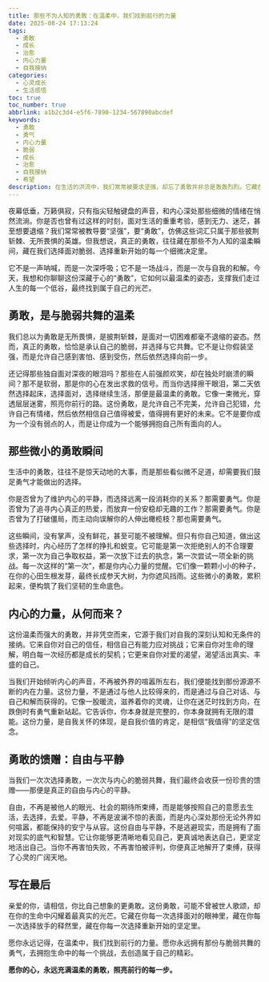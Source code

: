 ```yaml
---
title: 那些不为人知的勇敢：在温柔中，我们找到前行的力量
date: 2025-08-24 17:13:24
tags:
  - 勇敢
  - 成长
  - 治愈
  - 内心力量
  - 自我接纳
categories:
  - 心灵成长
  - 生活感悟
toc: true
toc_number: true
abbrlink: a1b2c3d4-e5f6-7890-1234-567890abcdef
keywords:
  - 勇敢
  - 勇气
  - 内心力量
  - 脆弱
  - 成长
  - 治愈
  - 自我接纳
  - 希望
description: 在生活的洪流中，我们常常被要求坚强，却忘了勇敢并非总是轰轰烈烈。它藏在每一个选择面对、选择放手、选择重新开始的温柔瞬间。这篇文章将带你走进内心深处，感受那些微小却强大的勇气，如何在脆弱中绽放，最终汇聚成我们前行的不竭动力。
---
```


夜幕低垂，万籁俱寂，只有指尖轻触键盘的声音，和内心深处那些细微的情绪在悄然流淌。你是否也曾有过这样的时刻，面对生活的重重考验，感到无力、迷茫，甚至想要退缩？我们常常被教导要“坚强”，要“勇敢”，仿佛这些词汇只属于那些披荆斩棘、无所畏惧的英雄。但我想说，真正的勇敢，往往藏在那些不为人知的温柔瞬间，藏在我们选择面对脆弱、选择重新开始的每一个细微决定里。

它不是一声呐喊，而是一次深呼吸；它不是一场战斗，而是一次与自我的和解。今天，我想和你聊聊这份深藏于心的“勇敢”，它如何以最温柔的姿态，支撑我们走过人生的每一个低谷，最终找到属于自己的光芒。

## 勇敢，是与脆弱共舞的温柔

我们总以为勇敢是无所畏惧，是披荆斩棘，是面对一切困难都毫不退缩的姿态。然而，真正的勇敢，恰恰是承认自己的脆弱，并选择与它共舞。它不是让你假装坚强，而是允许自己感到害怕、感到受伤，然后依然选择向前一步。

还记得那些独自面对深夜的眼泪吗？那些在人前强颜欢笑，却在独处时崩溃的瞬间？那不是软弱，那是你的心在发出求救的信号。而当你选择擦干眼泪，第二天依然选择起床，选择面对，选择继续生活，那便是最温柔的勇敢。它像一束微光，穿透层层迷雾，照亮你前行的路。这份勇敢，是允许自己不完美，允许自己犯错，允许自己有情绪，然后依然相信自己值得被爱，值得拥有更好的未来。它不是要你成为一个没有弱点的人，而是让你成为一个能够拥抱自己所有面向的人。

## 那些微小的勇敢瞬间

生活中的勇敢，往往不是惊天动地的大事，而是那些看似微不足道，却需要我们鼓足勇气才能做出的选择。

你是否曾为了维护内心的平静，而选择远离一段消耗你的关系？那需要勇气。你是否曾为了追寻内心真正的热爱，而放弃一份安稳却无趣的工作？那需要勇气。你是否曾为了打破僵局，而主动向误解你的人伸出橄榄枝？那也需要勇气。

这些瞬间，没有掌声，没有鲜花，甚至可能不被理解。但只有你自己知道，做出这些选择时，内心经历了怎样的挣扎和蜕变。它可能是第一次拒绝别人的不合理要求，第一次为自己争取权益，第一次放下过去的执念，第一次尝试一项全新的挑战。每一次这样的“第一次”，都是你内心力量的觉醒。它们像一颗颗小小的种子，在你的心田生根发芽，最终长成参天大树，为你遮风挡雨。这些微小的勇敢，累积起来，便构筑了我们坚韧的生命底色。

## 内心的力量，从何而来？

这份温柔而强大的勇敢，并非凭空而来，它源于我们对自我的深刻认知和无条件的接纳。它来自你对自己的信任，相信自己有能力应对挑战；它来自你对生命的理解，明白每一次经历都是成长的契机；它更来自你对爱的渴望，渴望活出真实、丰盛的自己。

当我们开始倾听内心的声音，不再被外界的喧嚣所左右，我们便能找到那份源源不断的内在力量。这份力量，不是通过与他人比较得来的，而是通过与自己对话、与自己和解而获得的。它像一股暖流，滋养着你的灵魂，让你在迷茫时找到方向，在跌倒时有勇气重新站起。它告诉你，你本身就是完整的，你本身就拥有无限的潜能。这份力量，是自我关怀的体现，是自我价值的肯定，是相信“我值得”的坚定信念。

## 勇敢的馈赠：自由与平静

当我们一次次选择勇敢，一次次与内心的脆弱共舞，我们最终会收获一份珍贵的馈赠——那便是真正的自由与内心的平静。

自由，不再是被他人的眼光、社会的期待所束缚，而是能够按照自己的意愿去生活，去选择，去爱。平静，不再是波澜不惊的表面，而是内心深处那份无论外界如何喧嚣，都能保持的安宁与从容。这份自由与平静，不是逃避现实，而是拥有了面对现实的底气和智慧。它让你能够更清晰地看见自己，更真诚地表达自己，更坚定地活出自己。当你不再害怕失败，不再害怕被评判，你便真正地解开了束缚，获得了心灵的广阔天地。

## 写在最后

亲爱的你，请相信，你比自己想象的更勇敢。这份勇敢，可能不曾被世人歌颂，却在你的生命中闪耀着最真实的光芒。它藏在你每一次选择面对的眼神里，藏在你每一次选择放手的释然里，藏在你每一次选择重新开始的坚定里。

愿你永远记得，在温柔中，我们找到前行的力量。愿你永远拥有那份与脆弱共舞的勇气，去拥抱生命中的每一个挑战，去创造属于自己的精彩。

**愿你的心，永远充满温柔的勇敢，照亮前行的每一步。**